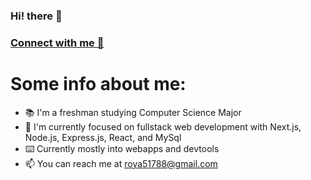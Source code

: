 ###                                                      Hi! there 👋

### [Connect with me 💬](https://twitter.com/Abhijitroy_dev) 
# Some info about me:
 
- 📚 I'm a freshman studying Computer Science Major
- 🚀 I'm currently focused on fullstack web development with Next.js, Node.js, Express.js, React, and MySql
- ⌨️ Currently mostly into webapps and devtools
- 📫 You can reach me at [roya51788@gmail.com](mailto:roya51788@gmail.com)
